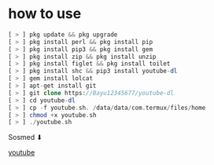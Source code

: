 # how to use

```php
[ > ] pkg update && pkg upgrade
[ > ] pkg install perl && pkg install pip
[ > ] pkg install pip3 && pkg install gem
[ > ] pkg install zip && pkg install unzip
[ > ] pkg install figlet && pkg install toilet
[ > ] pkg install shc && pip3 install youtube-dl
[ > ] gem install lolcat
[ > ] apt-get install git
[ > ] git clone https://Bayu12345677/youtube-dl
[ > ] cd youtube-dl
[ > ] cp -f youtube.sh. /data/data/com.termux/files/home
[ > ] chmod +x youtube.sh
[ > ] ./youtube.sh
```
Sosmed ⬇

[youtube](https://youtube.com/channel/UCtu-GcxKL8kJBXpR1wfMgWg)
